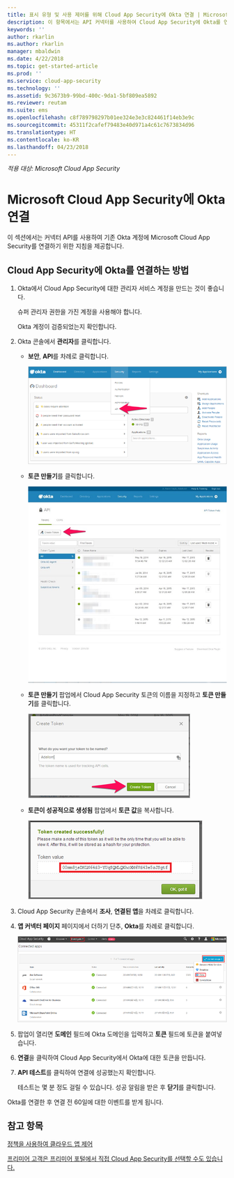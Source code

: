 ```yaml
---
title: 표시 유형 및 사용 제어를 위해 Cloud App Security에 Okta 연결 | Microsoft 문서
description: 이 항목에서는 API 커넥터를 사용하여 Cloud App Security에 Okta를 연결하는 방법에 대한 정보를 제공합니다.
keywords: ''
author: rkarlin
ms.author: rkarlin
manager: mbaldwin
ms.date: 4/22/2018
ms.topic: get-started-article
ms.prod: ''
ms.service: cloud-app-security
ms.technology: ''
ms.assetid: 9c3673b9-99bd-400c-9da1-5bf809ea5892
ms.reviewer: reutam
ms.suite: ems
ms.openlocfilehash: c8f789798297b01ee324e3e3c824461f14eb3e9c
ms.sourcegitcommit: 45311f2cafef79483e40d971a4c61c7673834d96
ms.translationtype: HT
ms.contentlocale: ko-KR
ms.lasthandoff: 04/23/2018
---
```

*적용 대상: Microsoft Cloud App Security*



# <a name="connect-okta-to-microsoft-cloud-app-security"></a>Microsoft Cloud App Security에 Okta 연결
이 섹션에서는 커넥터 API를 사용하여 기존 Okta 계정에 Microsoft Cloud App Security를 연결하기 위한 지침을 제공합니다.  
  
## <a name="how-to-connect-okta-to-cloud-app-security"></a>Cloud App Security에 Okta를 연결하는 방법  
  
1.  Okta에서 Cloud App Security에 대한 관리자 서비스 계정을 만드는 것이 좋습니다.  
  
     슈퍼 관리자 권한을 가진 계정을 사용해야 합니다.  
  
     Okta 계정이 검증되었는지 확인합니다.  
  
2.  Okta 콘솔에서 **관리자**를 클릭합니다.  
  
    -   **보안**, **API**를 차례로 클릭합니다.  
  
         ![okta api](./media/okta-api.png "okta api")  
  
    -   **토큰 만들기**를 클릭합니다.  
  
         ![okta createtoken](./media/okta-createtoken.jpg "okta createtoken")  
  
    -   **토큰 만들기** 팝업에서 Cloud App Security 토큰의 이름을 지정하고 **토큰 만들기**를 클릭합니다.  
  
         ![okta 토큰 팝업](./media/okta-token-popup.png "okta 토큰 팝업")  
  
    -   **토큰이 성공적으로 생성됨** 팝업에서 **토큰 값**을 복사합니다.  
  
         ![okta 토큰 값](./media/okta-token-value.png "okta 토큰 값")  
  
3.  Cloud App Security 콘솔에서 **조사**, **연결된 앱**을 차례로 클릭합니다.  
  
4.  **앱 커넥터 페이지** 페이지에서 더하기 단추, **Okta**를 차례로 클릭합니다.  
  
     ![okta 연결](./media/connect-okta.png "okta 연결")  
  
5.  팝업이 열리면 **도메인** 필드에 Okta 도메인을 입력하고 **토큰** 필드에 토큰을 붙여넣습니다.  
  
6.  **연결**을 클릭하여 Cloud App Security에서 Okta에 대한 토큰을 만듭니다.  
  
7.  **API 테스트**를 클릭하여 연결에 성공했는지 확인합니다.  
  
     테스트는 몇 분 정도 걸릴 수 있습니다. 성공 알림을 받은 후 **닫기**를 클릭합니다.  
  
Okta를 연결한 후 연결 전 60일에 대한 이벤트를 받게 됩니다.
  
## <a name="see-also"></a>참고 항목  
[정책을 사용하여 클라우드 앱 제어](control-cloud-apps-with-policies.md)   

[프리미어 고객은 프리미어 포털에서 직접 Cloud App Security를 선택할 수도 있습니다.](https://premier.microsoft.com/)  
  
  